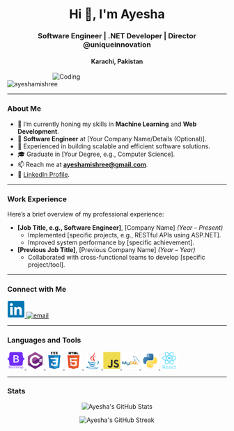 <h1 align="center">Hi 👋, I'm Ayesha</h1>
<h3 align="center">Software Engineer | .NET Developer | Director @uniqueinnovation</h3>
<h4 align="center">Karachi, Pakistan</h4>

<img align="right" alt="Coding" width="400" src="https://user-images.githubusercontent.com/55389276/140866485-8fb1c876-9a8f-4d6a-98dc-08c4981eaf70.gif">

<p align="left"> 
    <img src="https://komarev.com/ghpvc/?username=ayeshamishree&label=Profile%20views&color=0e75b6&style=flat" alt="ayeshamishree" /> 
</p>

---

### **About Me**
- 🌱 I’m currently honing my skills in **Machine Learning** and **Web Development**.
- 💼 **Software Engineer** at [Your Company Name/Details (Optional)].
- 🔧 Experienced in building scalable and efficient software solutions.
- 🎓 Graduate in [Your Degree, e.g., Computer Science].
- 📫 Reach me at **ayeshamishree@gmail.com**.
- 📝 [LinkedIn Profile](https://www.linkedin.com/in/ayesha-mishree-78b141256/).

---

### **Work Experience**
Here’s a brief overview of my professional experience:
- **[Job Title, e.g., Software Engineer]**, [Company Name] *(Year – Present)*  
  - Implemented [specific projects, e.g., RESTful APIs using ASP.NET].  
  - Improved system performance by [specific achievement].  
- **[Previous Job Title]**, [Previous Company Name] *(Year – Year)*  
  - Collaborated with cross-functional teams to develop [specific project/tool].

---

### **Connect with Me**
<p align="left">
    <a href="https://linkedin.com/in/ayesha-mishree-78b141256/" target="_blank">
        <img src="https://raw.githubusercontent.com/devicons/devicon/master/icons/linkedin/linkedin-original.svg" alt="linkedin" width="40" height="40"/>
    </a>
    <a href="mailto:ayeshamishree@gmail.com">
        <img src="https://upload.wikimedia.org/wikipedia/commons/8/8b/Email-icon.png" alt="email" width="40" height="40"/>
    </a>
</p>

---

### **Languages and Tools**
<p align="left"> 
    <a href="https://getbootstrap.com" target="_blank" rel="noreferrer">
        <img src="https://raw.githubusercontent.com/devicons/devicon/master/icons/bootstrap/bootstrap-plain-wordmark.svg" alt="bootstrap" width="40" height="40"/> 
    </a> 
    <a href="https://www.w3schools.com/cs/" target="_blank" rel="noreferrer"> 
        <img src="https://raw.githubusercontent.com/devicons/devicon/master/icons/csharp/csharp-original.svg" alt="csharp" width="40" height="40"/> 
    </a> 
    <a href="https://www.w3schools.com/css/" target="_blank" rel="noreferrer"> 
        <img src="https://raw.githubusercontent.com/devicons/devicon/master/icons/css3/css3-original-wordmark.svg" alt="css3" width="40" height="40"/> 
    </a> 
    <a href="https://www.w3.org/html/" target="_blank" rel="noreferrer"> 
        <img src="https://raw.githubusercontent.com/devicons/devicon/master/icons/html5/html5-original-wordmark.svg" alt="html5" width="40" height="40"/> 
    </a> 
    <a href="https://www.java.com" target="_blank" rel="noreferrer"> 
        <img src="https://raw.githubusercontent.com/devicons/devicon/master/icons/java/java-original.svg" alt="java" width="40" height="40"/> 
    </a> 
    <a href="https://developer.mozilla.org/en-US/docs/Web/JavaScript" target="_blank" rel="noreferrer"> 
        <img src="https://raw.githubusercontent.com/devicons/devicon/master/icons/javascript/javascript-original.svg" alt="javascript" width="40" height="40"/> 
    </a> 
    <a href="https://www.mysql.com/" target="_blank" rel="noreferrer"> 
        <img src="https://raw.githubusercontent.com/devicons/devicon/master/icons/mysql/mysql-original-wordmark.svg" alt="mysql" width="40" height="40"/> 
    </a> 
    <a href="https://www.python.org" target="_blank" rel="noreferrer"> 
        <img src="https://raw.githubusercontent.com/devicons/devicon/master/icons/python/python-original.svg" alt="python" width="40" height="40"/> 
    </a> 
    <a href="https://reactjs.org/" target="_blank" rel="noreferrer"> 
        <img src="https://raw.githubusercontent.com/devicons/devicon/master/icons/react/react-original-wordmark.svg" alt="react" width="40" height="40"/> 
    </a> 
</p>

---

### **Stats**
<p align="center">
    <img src="https://github-readme-stats.vercel.app/api?username=ayeshamishree&show_icons=true&theme=tokyonight" alt="Ayesha's GitHub Stats"/>
</p>
<p align="center">
    <img src="https://github-readme-streak-stats.herokuapp.com/?user=ayeshamishree&theme=tokyonight" alt="Ayesha's GitHub Streak"/>
</p>

